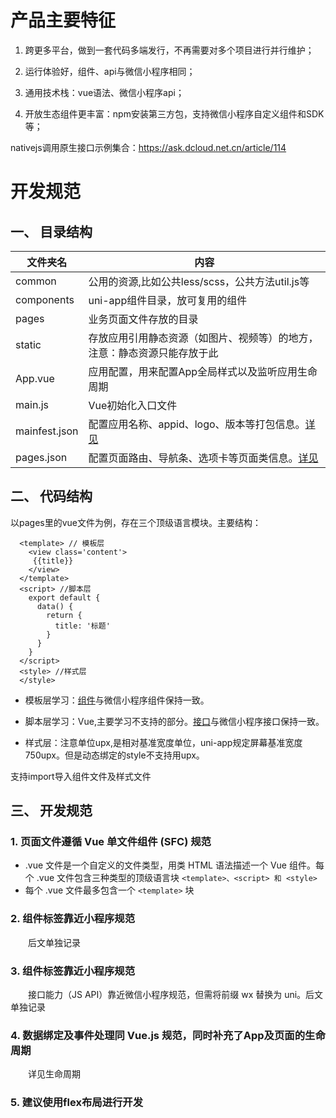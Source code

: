 # 产品主要特征
1. 跨更多平台，做到一套代码多端发行，不再需要对多个项目进行并行维护；

2. 运行体验好，组件、api与微信小程序相同；

3. 通用技术栈：vue语法、微信小程序api；

4. 开放生态组件更丰富：npm安装第三方包，支持微信小程序自定义组件和SDK等；

nativejs调用原生接口示例集合：https://ask.dcloud.net.cn/article/114

# 开发规范
## 一、 目录结构

| 文件夹名    | 内容    
| --------   | -----
| common     | 公用的资源,比如公共less/scss，公共方法util.js等
| components | uni-app组件目录，放可复用的组件     
| pages      | 业务页面文件存放的目录      
| static     | 存放应用引用静态资源（如图片、视频等）的地方，注意：静态资源只能存放于此    
| App.vue    | 应用配置，用来配置App全局样式以及监听应用生命周期
| main.js	   | Vue初始化入口文件
| mainfest.json | 配置应用名称、appid、logo、版本等打包信息。[详见](https://uniapp.dcloud.io/collocation/manifest)
| pages.json | 配置页面路由、导航条、选项卡等页面类信息。[详见](https://uniapp.dcloud.io/collocation/pages)

## 二、 代码结构
以pages里的vue文件为例，存在三个顶级语言模块。主要结构：
```
  <template> // 模板层
    <view class='content'>
     {{title}}
    </view>
  </template>
  <script> //脚本层
    export default {
      data() {
        return {
          title: '标题'
        }
	  }
    }
  </script>
  <style> //样式层
  </style>
```
- 模板层学习：[组件](https://uniapp.dcloud.io/component/README)与微信小程序组件保持一致。

- 脚本层学习：Vue,主要学习不支持的部分。[接口](https://uniapp.dcloud.io/api/README)与微信小程序接口保持一致。
- 样式层：注意单位upx,是相对基准宽度单位，uni-app规定屏幕基准宽度750upx。但是动态绑定的style不支持用upx。

支持import导入组件文件及样式文件

## 三、 开发规范
### 1. 页面文件遵循 Vue 单文件组件 (SFC) 规范
- .vue 文件是一个自定义的文件类型，用类 HTML 语法描述一个 Vue 组件。每个 .vue 文件包含三种类型的顶级语言块 ```<template>、<script> 和 <style>```
- 每个 .vue 文件最多包含一个 ```<template>``` 块

### 2. 组件标签靠近小程序规范
&emsp;&emsp;后文单独记录


### 3. 组件标签靠近小程序规范
&emsp;&emsp;接口能力（JS API）靠近微信小程序规范，但需将前缀 wx 替换为 uni。后文单独记录

### 4. 数据绑定及事件处理同 Vue.js 规范，同时补充了App及页面的生命周期
&emsp;&emsp;详见生命周期


### 5. 建议使用flex布局进行开发